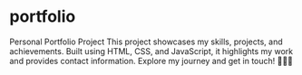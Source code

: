 # portfolio
Personal Portfolio Project  This project showcases my skills, projects, and achievements. Built using HTML, CSS, and JavaScript, it highlights my work and provides contact information. Explore my journey and get in touch! 🌟👩‍💻
